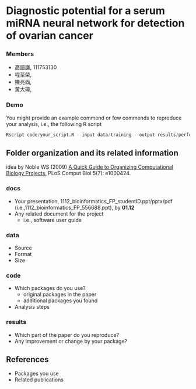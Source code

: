 # Diagnostic potential for a serum miRNA neural network for detection of ovarian cancer
### Members
* 高語謙, 111753130
* 程至榮, 
* 陳亮酉, 
* 黃大瑋,

### Demo 
You might provide an example commend or few commends to reproduce your analysis, i.e., the following R script
```R
Rscript code/your_script.R --input data/training --output results/performance.tsv
```

## Folder organization and its related information
idea by Noble WS (2009) [A Quick Guide to Organizing Computational Biology Projects.](https://journals.plos.org/ploscompbiol/article?id=10.1371/journal.pcbi.1000424) PLoS Comput Biol 5(7): e1000424.

### docs
* Your presentation, 1112_bioinformatics_FP_studentID.ppt/pptx/pdf (i.e.,1112_bioinformatics_FP_556688.ppt), by **01.12**
* Any related document for the project
  * i.e., software user guide

### data
* Source
* Format
* Size

### code
* Which packages do you use? 
  * original packages in the paper
  * additional packages you found
* Analysis steps

### results
* Which part of the paper do you reproduce?
* Any improvement or change by your package?

## References
* Packages you use
* Related publications
